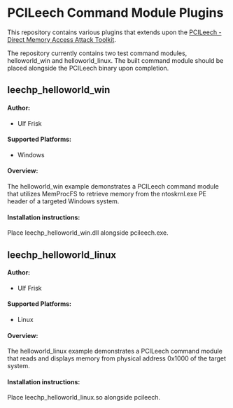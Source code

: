 PCILeech Command Module Plugins
===============================
This repository contains various plugins that extends upon the [PCILeech - Direct Memory Access Attack Toolkit](https://github.com/ufrisk/pcileech).

The repository currently contains two test command modules, helloworld_win and helloworld_linux. The built command module should be placed alongside the PCILeech binary upon completion.



## leechp_helloworld_win

#### Author:
- Ulf Frisk

#### Supported Platforms:
- Windows

#### Overview:
The helloworld_win example demonstrates a PCILeech command module that utilizes MemProcFS to retrieve memory from the ntoskrnl.exe PE header of a targeted Windows system.

#### Installation instructions:
Place leechp_helloworld_win.dll alongside pcileech.exe.



## leechp_helloworld_linux

#### Author:
- Ulf Frisk

#### Supported Platforms:
- Linux

#### Overview:
The helloworld_linux example demonstrates a PCILeech command module that reads and displays memory from physical address 0x1000 of the target system.

#### Installation instructions:
Place leechp_helloworld_linux.so alongside pcileech.


